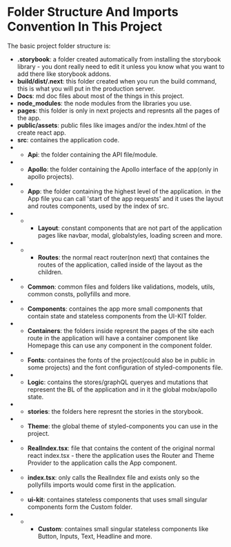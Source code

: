 # Folder Structure And Imports Convention In This Project

The basic project folder structure is:

-   **.storybook**: a folder created automatically from installing the
    storybook library - you dont really need to edit it unless you know
    what you want to add there like storybook addons.
-   **build/dist/.next**: this folder created when you run the build command, this is what you will put in the production server.
-   **Docs**: md doc files about most of the things in this project.
-   **node_modules**: the node modules from the libraries you use.
-   **pages**: this folder is only in next projects and represnts all the pages of the app.
-   **public/assets**: public files like images and/or the index.html of
    the create react app.
-   **src**: containes the application code.
-   -   **Api**: the folder containing the API file/module.
-   -   **Apollo**: the folder containing the Apollo interface of the app(only in apollo projects).
-   -   **App**: the folder containing the highest level of the application.
        in the App file you can call 'start of the app requests' and it
        uses the layout and routes components, used by the index of src.
-   -   -   **Layout**: constant components that are not part of the
            application pages like navbar, modal, globalstyles,
            loading screen and more.
-   -   -   **Routes**: the normal react router(non next) that containes the routes of
            the application, called inside of the layout as the children.
-   -   **Common**: common files and folders like validations, models, utils,
        common consts, pollyfills and more.
-   -   **Components**: containes the app more small components that contain
        state and stateless components from the UI-KIT folder.
-   -   **Containers**: the folders inside represnt the pages of the site
        each route in the application will have a container component like
        Homepage this can use any component in the component folder.
-   -   **Fonts**: containes the fonts of the project(could also be in public in some projects) and the font
        configuration of styled-components file.
-   -   **Logic**: contains the stores/graphQL queryes and mutations that represent the BL of the
        application and in it the global mobx/apollo state.
-   -   **stories**: the folders here represnt the stories in the storybook.
-   -   **Theme**: the global theme of styled-components you can use in the
        project.
-   -   **RealIndex.tsx**: file that contains the content of the original
        normal react index.tsx - there the application uses the Router and
        Theme Provider to the application calls the App component.
-   -   **index.tsx**: only calls the RealIndex file and exists only so the
        pollyfills imports would come first in the application.
-   -   **ui-kit**: containes stateless components that uses small singular components form the Custom folder.
-   -   -   **Custom**: containes small singular stateless components like
            Button, Inputs, Text, Headline and more.
